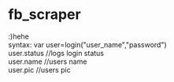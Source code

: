 # fb_scraper
:)hehe  
syntax: var user=login("user_name","password")  
user.status //logs login status  
user.name //users name  
user.pic //users pic  
